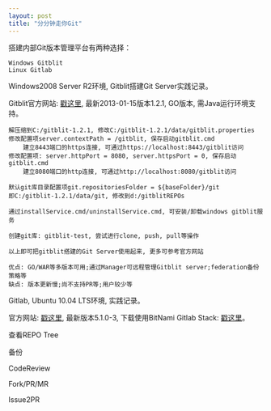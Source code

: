 ```yaml
---
layout: post
title: "分分钟走你Git"
---
```


搭建内部Git版本管理平台有两种选择：

	Windows Gitblit
	Linux Gitlab

Windows2008 Server R2环境, Gitblit搭建Git Server实践记录。

Gitblit官方网站: [戳这里](http://gitblit.com/), 最新2013-01-15版本1.2.1, GO版本, 需Java运行环境支持。

	解压缩到C:/gitblit-1.2.1, 修改C:/gitblit-1.2.1/data/gitblit.properties
	修改配置项server.contextPath = /gitblit, 保存启动gitblit.cmd
		建立8443端口的https连接, 可通过https://localhost:8443/gitblit访问	
	修改配置项: server.httpPort = 8080, server.httpsPort = 0, 保存启动gitblit.cmd
		建立8080端口的http连接, 可通过http://localhost:8080/gitblit访问

	默认git库目录配置项git.repositoriesFolder = ${baseFolder}/git
	即C:/gitblit-1.2.1/data/git, 修改到d:/gitblitREPOs

	通过installService.cmd/uninstallService.cmd, 可安装/卸载windows gitblit服务

	创建git库: gitblit-test, 尝试进行clone, push, pull等操作

	以上即可把gitblit搭建的Git Server使用起来, 更多可参考官方网站

	优点: GO/WAR等多版本可用;通过Manager可远程管理Gitblit server;federation备份策略等
	缺点: 版本更新慢;尚不支持PR等;用户较少等

Gitlab, Ubuntu 10.04 LTS环境, 实践记录。

官方网站: [戳这里](http://gitlab.org/), 最新版本5.1.0-3, 下载使用BitNami Gitlab Stack: [戳这里](http://bitnami.com/stack/gitlab)。

查看REPO Tree

备份

CodeReview

Fork/PR/MR

Issue2PR


